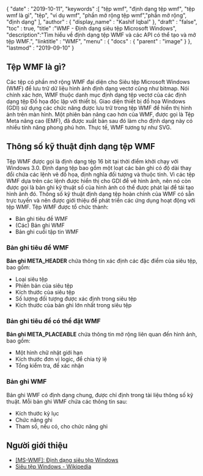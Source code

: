 {
  "date" : "2019-10-11",
  "keywords" :[ "tệp wmf", "định dạng tệp wmf", "tệp wmf là gì", "tệp", "ví dụ wmf", "phần mở rộng tệp wmf","phần mở rộng", "định dạng" ],
  "author" : {
    "display_name" : "Kashif Iqbal"
},
  "draft" : "false",
  "toc" : true,
  "title" :"WMF - Định dạng siêu tệp Microsoft Windows",
  "description":"Tìm hiểu về định dạng tệp WMF và các API có thể tạo và mở tệp WMF.",
  "linktitle" : "WMF",
  "menu" : {
    "docs" : {
      "parent" : "image"
}
},
  "lastmod" : "2019-09-10"
}

## Tệp WMF là gì?

Các tệp có phần mở rộng WMF đại diện cho Siêu tệp Microsoft Windows (WMF) để lưu trữ dữ liệu hình ảnh định dạng vectơ cũng như bitmap. Nói chính xác hơn, WMF thuộc danh mục định dạng tệp vectơ của các định dạng tệp Đồ họa độc lập với thiết bị. Giao diện thiết bị đồ họa Windows (GDI) sử dụng các chức năng được lưu trữ trong tệp WMF để hiển thị hình ảnh trên màn hình. Một phiên bản nâng cao hơn của WMF, được gọi là Tệp Meta nâng cao (EMF), đã được xuất bản sau đó làm cho định dạng này có nhiều tính năng phong phú hơn. Thực tế, WMF tương tự như SVG.

## Thông số kỹ thuật định dạng tệp WMF ##

Tệp WMF được gọi là định dạng tệp 16 bit tại thời điểm khởi chạy với Windows 3.0. Định dạng tệp bao gồm một loạt các bản ghi có độ dài thay đổi chứa các lệnh vẽ đồ họa, định nghĩa đối tượng và thuộc tính. Vì các tệp WMF dựa trên các lệnh được hiển thị cho GDI để vẽ hình ảnh, nên nó còn được gọi là bản ghi kỹ thuật số của hình ảnh có thể được phát lại để tái tạo hình ảnh đó. Thông số kỹ thuật định dạng tệp hoàn chỉnh của WMF có sẵn trực tuyến và nên được giới thiệu để phát triển các ứng dụng hoạt động với tệp WMF. Tệp WMF được tổ chức thành:

* Bản ghi tiêu đề WMF
* (Các) Bản ghi WMF
* Bản ghi cuối tập tin WMF

### Bản ghi tiêu đề WMF ###

**Bản ghi META_HEADER** chứa thông tin xác định các đặc điểm của siêu tệp, bao gồm:

* Loại siêu tệp
* Phiên bản của siêu tệp
* Kích thước của siêu tệp
* Số lượng đối tượng được xác định trong siêu tệp
* Kích thước của bản ghi lớn nhất trong siêu tệp

### Bản ghi tiêu đề có thể đặt WMF ###

**Bản ghi META_PLACEABLE** chứa thông tin mở rộng liên quan đến hình ảnh, bao gồm:

* Một hình chữ nhật giới hạn
* Kích thước đơn vị logic, để chia tỷ lệ
* Tổng kiểm tra, để xác nhận

### Bản ghi WMF ###

Bản ghi WMF có định dạng chung, được chỉ định trong tài liệu thông số kỹ thuật. Mỗi bản ghi WMF chứa các thông tin sau:

* Kích thước kỷ lục
* Chức năng ghi
* Tham số, nếu có, cho chức năng ghi

## Người giới thiệu ##

* [[MS-WMF]: Định dạng siêu tệp Windows](https://msdn.microsoft.com/en-us/library/cc250370.aspx)
* [Siêu tệp Windows - Wikipedia](https://en.wikipedia.org/wiki/Windows_Metafile)

